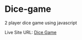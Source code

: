 # Dice-game
2 player dice game using javascript



Live Site URL: [Dice Game](https://2player-dice-game.netlify.app/)
